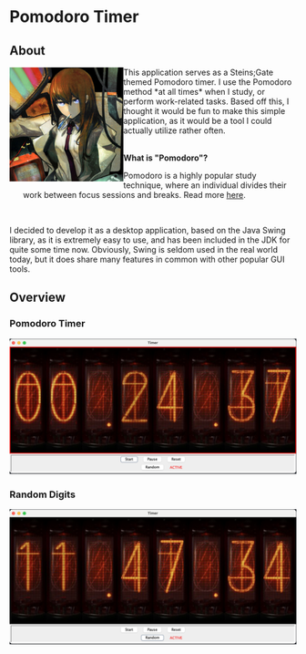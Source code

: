 # Pomodoro Timer

## About
<img align="left" src="https://github.com/hfish063/divergence-meter/blob/0a0a8e41349c40502e4344f852092832490176cf/src/main/resources/images/icon.png" width="200" />
This application serves as a Steins;Gate themed Pomodoro timer.  I use the Pomodoro method *at all times* when I study, or perform work-related tasks.    Based off this, I thought it would be fun to make this simple application, as it would be a tool I could actually utilize rather often. 

<br />
<br />

**What is "Pomodoro"?**
- Pomodoro is a highly popular study technique, where an individual divides their work between focus sessions and breaks.  Read more [here](https://en.wikipedia.org/wiki/Pomodoro_Technique).

<br />

I decided to develop it as a desktop application, based on the Java Swing library, as it is extremely easy to use, and has been included in the JDK for quite some time now.  Obviously, Swing is seldom used in the real world today, but it does share many features in common with other popular GUI tools.


## Overview

### Pomodoro Timer 
![study](https://github.com/hfish063/divergence-meter/blob/0a0a8e41349c40502e4344f852092832490176cf/src/main/resources/examples/study.png)

### Random Digits
![random](https://github.com/hfish063/divergence-meter/blob/0a0a8e41349c40502e4344f852092832490176cf/src/main/resources/examples/random.png)

